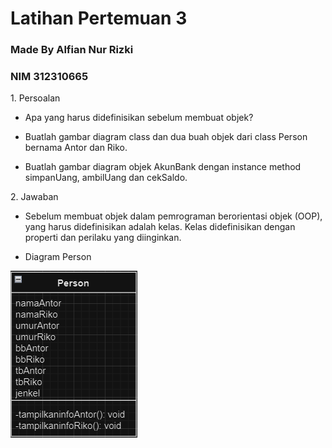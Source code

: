 # Latihan Pertemuan 3
### Made By Alfian Nur Rizki
### NIM 312310665

<p>1. Persoalan </p>

+ <p>Apa yang harus didefinisikan sebelum membuat objek?</p>
+ <p>Buatlah gambar diagram class dan dua buah objek dari class Person bernama Antor dan Riko.</p>
+ <p>Buatlah gambar diagram objek AkunBank dengan instance method simpanUang, ambilUang dan cekSaldo.</p>

<p>2. Jawaban </p>

+ <p>Sebelum membuat objek dalam pemrograman berorientasi objek (OOP), yang harus didefinisikan adalah kelas. Kelas didefinisikan dengan properti dan perilaku yang diinginkan.</p>

+ <p>Diagram Person</p>

![gambar](drPRS.png)
